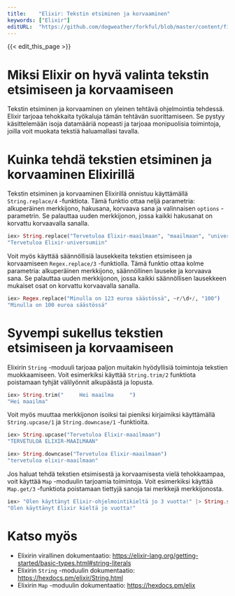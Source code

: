 ```yaml
---
title:    "Elixir: Tekstin etsiminen ja korvaaminen"
keywords: ["Elixir"]
editURL:  "https://github.com/dogweather/forkful/blob/master/content/fi/elixir/searching-and-replacing-text.md"
---
```


{{< edit_this_page >}}

# Miksi Elixir on hyvä valinta tekstin etsimiseen ja korvaamiseen

Tekstin etsiminen ja korvaaminen on yleinen tehtävä ohjelmointia tehdessä. Elixir tarjoaa tehokkaita työkaluja tämän tehtävän suorittamiseen. Se pystyy käsittelemään isoja datamääriä nopeasti ja tarjoaa monipuolisia toimintoja, joilla voit muokata tekstiä haluamallasi tavalla.

# Kuinka tehdä tekstien etsiminen ja korvaaminen Elixirillä

Tekstin etsiminen ja korvaaminen Elixirillä onnistuu käyttämällä `String.replace/4` -funktiota. Tämä funktio ottaa neljä parametria: alkuperäinen merkkijono, hakusana, korvaava sana ja valinnaisen `options` -parametrin. Se palauttaa uuden merkkijonon, jossa kaikki hakusanat on korvattu korvaavalla sanalla.

```Elixir
iex> String.replace("Tervetuloa Elixir-maailmaan", "maailmaan", "universumi", global: true)
"Tervetuloa Elixir-universumiin"
```

Voit myös käyttää säännöllisiä lausekkeita tekstien etsimiseen ja korvaamiseen `Regex.replace/3` -funktiolla. Tämä funktio ottaa kolme parametria: alkuperäinen merkkijono, säännöllinen lauseke ja korvaava sana. Se palauttaa uuden merkkijonon, jossa kaikki säännöllisen lausekkeen mukaiset osat on korvattu korvaavalla sanalla.

```Elixir
iex> Regex.replace("Minulla on 123 euroa säästössä", ~r/\d+/, "100")
"Minulla on 100 euroa säästössä"
```

# Syvempi sukellus tekstien etsimiseen ja korvaamiseen

Elixirin `String` -moduuli tarjoaa paljon muitakin hyödyllisiä toimintoja tekstien muokkaamiseen. Voit esimerkiksi käyttää `String.trim/2` funktiota poistamaan tyhjät välilyönnit alkupäästä ja lopusta.

```Elixir
iex> String.trim("     Hei maailma     ")
"Hei maailma"
```

Voit myös muuttaa merkkijonon isoiksi tai pieniksi kirjaimiksi käyttämällä `String.upcase/1` ja `String.downcase/1` -funktioita.

```Elixir
iex> String.upcase("Tervetuloa Elixir-maailmaan")
"TERVETULOA ELIXIR-MAAILMAAN"

iex> String.downcase("Tervetuloa Elixir-maailmaan")
"tervetuloa elixir-maailmaan"
```

Jos haluat tehdä tekstien etsimisestä ja korvaamisesta vielä tehokkaampaa, voit käyttää `Map` -moduulin tarjoamia toimintoja. Voit esimerkiksi käyttää `Map.get/3` -funktiota poistamaan tiettyjä sanoja tai merkkejä merkkijonosta.

```Elixir
iex> "Olen käyttänyt Elixir-ohjelmointikieltä jo 3 vuotta!" |> String.split(" ") |> Map.get(&1, 3, "kieltä") |> Enum.join(" ")
"Olen käyttänyt Elixir kieltä jo vuotta!"
```

# Katso myös

- Elixirin virallinen dokumentaatio: https://elixir-lang.org/getting-started/basic-types.html#string-literals
- Elixirin `String` -moduulin dokumentaatio: https://hexdocs.pm/elixir/String.html
- Elixirin `Map` -moduulin dokumentaatio: https://hexdocs.pm/elix